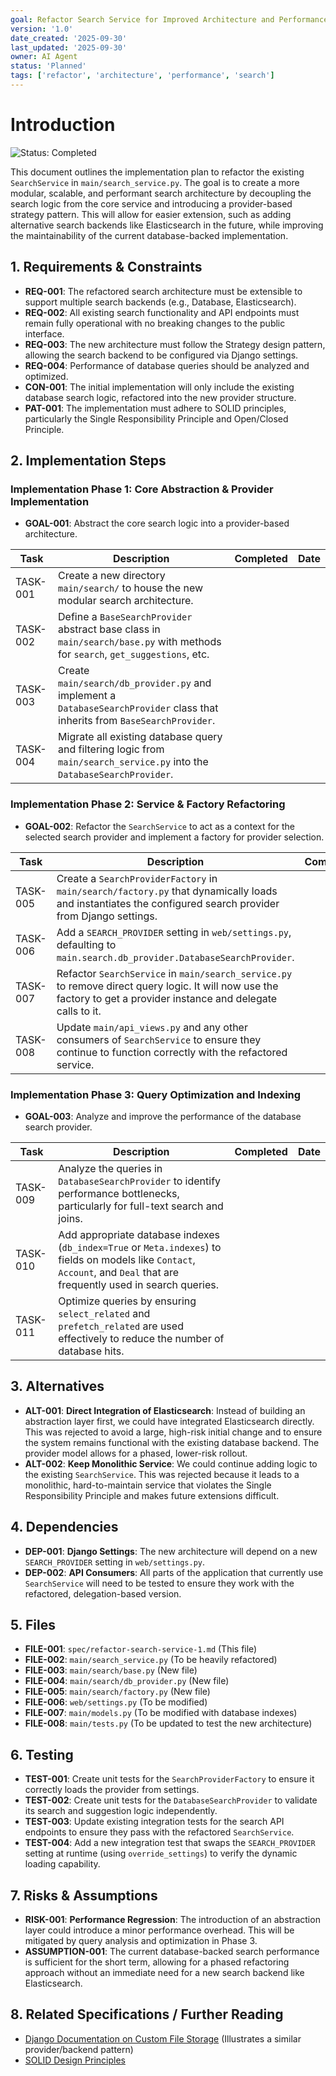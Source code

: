 ```yaml
---
goal: Refactor Search Service for Improved Architecture and Performance
version: '1.0'
date_created: '2025-09-30'
last_updated: '2025-09-30'
owner: AI Agent
status: 'Planned'
tags: ['refactor', 'architecture', 'performance', 'search']
---
```


# Introduction

![Status: Completed](https://img.shields.io/badge/status-Completed-brightgreen)

This document outlines the implementation plan to refactor the existing `SearchService` in `main/search_service.py`. The goal is to create a more modular, scalable, and performant search architecture by decoupling the search logic from the core service and introducing a provider-based strategy pattern. This will allow for easier extension, such as adding alternative search backends like Elasticsearch in the future, while improving the maintainability of the current database-backed implementation.

## 1. Requirements & Constraints

- **REQ-001**: The refactored search architecture must be extensible to support multiple search backends (e.g., Database, Elasticsearch).
- **REQ-002**: All existing search functionality and API endpoints must remain fully operational with no breaking changes to the public interface.
- **REQ-003**: The new architecture must follow the Strategy design pattern, allowing the search backend to be configured via Django settings.
- **REQ-004**: Performance of database queries should be analyzed and optimized.
- **CON-001**: The initial implementation will only include the existing database search logic, refactored into the new provider structure.
- **PAT-001**: The implementation must adhere to SOLID principles, particularly the Single Responsibility Principle and Open/Closed Principle.

## 2. Implementation Steps

### Implementation Phase 1: Core Abstraction & Provider Implementation

- **GOAL-001**: Abstract the core search logic into a provider-based architecture.

| Task | Description | Completed | Date |
|------|-------------|-----------|------|
| TASK-001 | Create a new directory `main/search/` to house the new modular search architecture. | | |
| TASK-002 | Define a `BaseSearchProvider` abstract base class in `main/search/base.py` with methods for `search`, `get_suggestions`, etc. | | |
| TASK-003 | Create `main/search/db_provider.py` and implement a `DatabaseSearchProvider` class that inherits from `BaseSearchProvider`. | | |
| TASK-004 | Migrate all existing database query and filtering logic from `main/search_service.py` into the `DatabaseSearchProvider`. | | |

### Implementation Phase 2: Service & Factory Refactoring

- **GOAL-002**: Refactor the `SearchService` to act as a context for the selected search provider and implement a factory for provider selection.

| Task | Description | Completed | Date |
|------|-------------|-----------|------|
| TASK-005 | Create a `SearchProviderFactory` in `main/search/factory.py` that dynamically loads and instantiates the configured search provider from Django settings. | | |
| TASK-006 | Add a `SEARCH_PROVIDER` setting in `web/settings.py`, defaulting to `main.search.db_provider.DatabaseSearchProvider`. | | |
| TASK-007 | Refactor `SearchService` in `main/search_service.py` to remove direct query logic. It will now use the factory to get a provider instance and delegate calls to it. | | |
| TASK-008 | Update `main/api_views.py` and any other consumers of `SearchService` to ensure they continue to function correctly with the refactored service. | | |

### Implementation Phase 3: Query Optimization and Indexing

- **GOAL-003**: Analyze and improve the performance of the database search provider.

| Task | Description | Completed | Date |
|------|-------------|-----------|------|
| TASK-009 | Analyze the queries in `DatabaseSearchProvider` to identify performance bottlenecks, particularly for full-text search and joins. | | |
| TASK-010 | Add appropriate database indexes (`db_index=True` or `Meta.indexes`) to fields on models like `Contact`, `Account`, and `Deal` that are frequently used in search queries. | | |
| TASK-011 | Optimize queries by ensuring `select_related` and `prefetch_related` are used effectively to reduce the number of database hits. | | |

## 3. Alternatives

- **ALT-001**: **Direct Integration of Elasticsearch**: Instead of building an abstraction layer first, we could have integrated Elasticsearch directly. This was rejected to avoid a large, high-risk initial change and to ensure the system remains functional with the existing database backend. The provider model allows for a phased, lower-risk rollout.
- **ALT-002**: **Keep Monolithic Service**: We could continue adding logic to the existing `SearchService`. This was rejected because it leads to a monolithic, hard-to-maintain service that violates the Single Responsibility Principle and makes future extensions difficult.

## 4. Dependencies

- **DEP-001**: **Django Settings**: The new architecture will depend on a new `SEARCH_PROVIDER` setting in `web/settings.py`.
- **DEP-002**: **API Consumers**: All parts of the application that currently use `SearchService` will need to be tested to ensure they work with the refactored, delegation-based version.

## 5. Files

- **FILE-001**: `spec/refactor-search-service-1.md` (This file)
- **FILE-002**: `main/search_service.py` (To be heavily refactored)
- **FILE-003**: `main/search/base.py` (New file)
- **FILE-004**: `main/search/db_provider.py` (New file)
- **FILE-005**: `main/search/factory.py` (New file)
- **FILE-006**: `web/settings.py` (To be modified)
- **FILE-007**: `main/models.py` (To be modified with database indexes)
- **FILE-008**: `main/tests.py` (To be updated to test the new architecture)

## 6. Testing

- **TEST-001**: Create unit tests for the `SearchProviderFactory` to ensure it correctly loads the provider from settings.
- **TEST-002**: Create unit tests for the `DatabaseSearchProvider` to validate its search and suggestion logic independently.
- **TEST-003**: Update existing integration tests for the search API endpoints to ensure they pass with the refactored `SearchService`.
- **TEST-004**: Add a new integration test that swaps the `SEARCH_PROVIDER` setting at runtime (using `override_settings`) to verify the dynamic loading capability.

## 7. Risks & Assumptions

- **RISK-001**: **Performance Regression**: The introduction of an abstraction layer could introduce a minor performance overhead. This will be mitigated by query analysis and optimization in Phase 3.
- **ASSUMPTION-001**: The current database-backed search performance is sufficient for the short term, allowing for a phased refactoring approach without an immediate need for a new search backend like Elasticsearch.

## 8. Related Specifications / Further Reading

- [Django Documentation on Custom File Storage](https://docs.djangoproject.com/en/stable/howto/custom-file-storage/) (Illustrates a similar provider/backend pattern)
- [SOLID Design Principles](https://en.wikipedia.org/wiki/SOLID)
